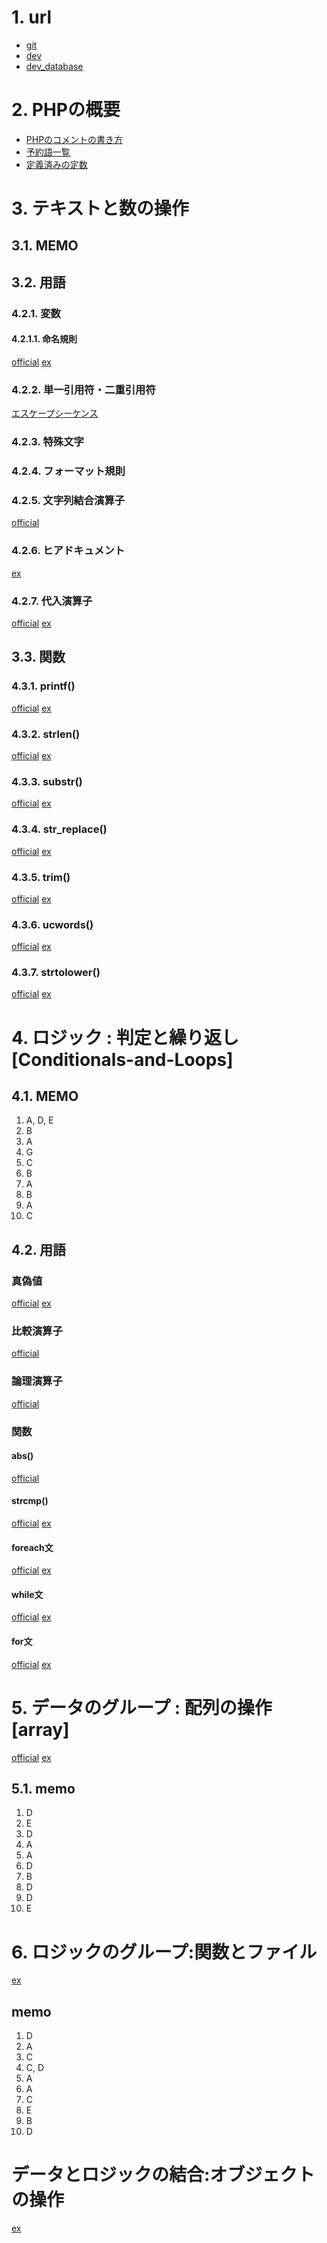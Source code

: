 # 1. url
- [git](https://github.com/ogstogst/php_beginner)
- [dev](http://localhost:49152/)
- [dev_database](http://localhost:49153/)

# 2. PHPの概要
- [PHPのコメントの書き方](/php_overview/comment.php)
- [予約語一覧](https://www.php.net/manual/ja/reserved.php)
- [定義済みの定数](https://www.php.net/manual/ja/reserved.constants.php)

# 3. テキストと数の操作
## 3.1. MEMO

## 3.2. 用語
### 4.2.1. 変数
#### 4.2.1.1. 命名規則
[official](https://www.php.net/manual/ja/language.variables.php)
[ex](/php_text-and-number/variable.php)

### 4.2.2. 単一引用符・二重引用符
[エスケープシーケンス](/php_text-and-number/quote.php)

### 4.2.3. 特殊文字

### 4.2.4. フォーマット規則

### 4.2.5. 文字列結合演算子
[official](https://www.php.net/manual/ja/language.operators.string.php)

### 4.2.6. ヒアドキュメント
[ex](/php_text-and-number/here-document.php)

### 4.2.7. 代入演算子
[official](https://www.php.net/manual/ja/language.operators.assignment.php)
[ex](/php_text-and-number/Assignment-Operator.php)

## 3.3. 関数
### 4.3.1. printf()
[official](https://www.php.net/manual/ja/function.printf.php)
[ex](/php_text-and-number/printf.php)

### 4.3.2. strlen()
[official](https://www.php.net/manual/ja/function.strlen.php)
[ex](/php_text-and-number/strlen.php)

### 4.3.3. substr()
[official](https://www.php.net/manual/ja/function.substr.php)
[ex](/php_text-and-number/substr.php)

### 4.3.4. str_replace()
[official](https://www.php.net/manual/ja/function.str-replace.php)
[ex](/php_text-and-number/str_replace.php)

### 4.3.5. trim()
[official](https://www.php.net/manual/ja/function.trim.php)
[ex](/php_text-and-number/trim.php)

### 4.3.6. ucwords()
[official](https://www.php.net/manual/ja/function.ucwords.php)
[ex](/php_text-and-number/ucwords.php)

### 4.3.7. strtolower()
[official](https://www.php.net/manual/ja/function.strtolower.php)
[ex](/php_text-and-number/strtolower.php)

# 4. ロジック : 判定と繰り返し [Conditionals-and-Loops]
## 4.1. MEMO
1. A, D, E
2. B
3. A
4. G
5. C
6. B
7. A
8. B
9. A
10. C

## 4.2. 用語
### 真偽値
[official](https://www.php.net/manual/ja/language.types.boolean.php)
[ex](/php_conditionals-and-loops.php)

### 比較演算子
[official](https://www.php.net/manual/ja/language.operators.comparison.php)

### 論理演算子
[official](https://www.php.net/manual/ja/language.operators.logical.php)

### 関数
#### abs()
[official](https://www.php.net/manual/ja/function.abs.php)

#### strcmp()
[official](https://www.php.net/manual/ja/function.strcmp.php)
[ex](/php_conditionals-and-loops/strcmp.php)

#### foreach文
[official](https://www.php.net/manual/ja/control-structures.foreach.php)
[ex](/php_conditionals-and-loops/foreach.php)

#### while文
[official](https://www.php.net/manual/ja/control-structures.while.php)
[ex](/php_conditionals-and-loops/while.php)

#### for文
[official](https://www.php.net/manual/ja/control-structures.for.php)
[ex](/php_conditionals-and-loops/for.php)


# 5. データのグループ : 配列の操作 [array]
[official](https://www.php.net/manual/ja/language.types.array.php)
[ex](http://localhost:49152/array/array.php)
## 5.1. memo
1. D
1. E
2. D
3. A
4. A
5. D
6. B
8. D
9. D
10. E

# 6. ロジックのグループ:関数とファイル
[ex](http://localhost:49152/function/function.php)
## memo
1. D
2. A
3. C
4. C, D
5. A
6. A
7. C
8. E
9. B
10. D

# データとロジックの結合:オブジェクトの操作
[ex](http://localhost:49152/object/object.php)
